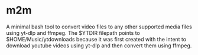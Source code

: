 # m2m
A minimal bash tool to convert video files to any other supported media files using yt-dlp and ffmpeg.
The $YTDIR filepath points to $HOME/Music/ytdownloads because it was first created with the intent to
download youtube videos using yt-dlp and then convert them using ffmpeg.
